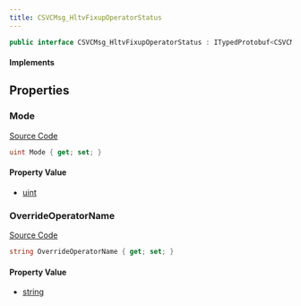 ```yaml
---
title: CSVCMsg_HltvFixupOperatorStatus
---
```


```csharp
public interface CSVCMsg_HltvFixupOperatorStatus : ITypedProtobuf<CSVCMsg_HltvFixupOperatorStatus>, INativeHandle, INetMessage<CSVCMsg_HltvFixupOperatorStatus>, IDisposable
```

#### Implements

## Properties

### Mode

[Source Code](https://github.com/swiftly-solution/swiftlys2/blob/main/managed/src/SwiftlyS2.Generated/Protobufs/Interfaces/CSVCMsg_HltvFixupOperatorStatus.cs#L18)

```csharp
uint Mode { get; set; }
```

#### Property Value

- [uint](https://learn.microsoft.com/dotnet/api/system.uint32)

### OverrideOperatorName

[Source Code](https://github.com/swiftly-solution/swiftlys2/blob/main/managed/src/SwiftlyS2.Generated/Protobufs/Interfaces/CSVCMsg_HltvFixupOperatorStatus.cs#L21)

```csharp
string OverrideOperatorName { get; set; }
```

#### Property Value

- [string](https://learn.microsoft.com/dotnet/api/system.string)

